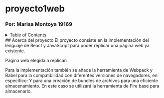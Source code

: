 # proyecto1web
### Por: Marisa Montoya 19169

<details>
  <summary>Table of Contents</summary>
    <li>
      <a href="#about-the-project">Acerca del proyecto</a></li>
        <li><a href="#built-with">Herramientas Utilizadas</a></li>
        <li><a href="#installation">Installation</a></li>

</details>
## Acerca del proyecto
El proyecto consiste en la implementación del lenguaje de React y JavaScript para poder replicar una página web ya existente.

Página web elegida a replicar:

Para la implementación también se añade la herramienta de Webpack y Babel para la compatibilidad con diferentes versiones de navegadores, en específico: 
Y para una creación de bundles de archivos para una eficiente almacenamiento. En este caso se utilizará la herramienta de Fire base para almacenarlo.
